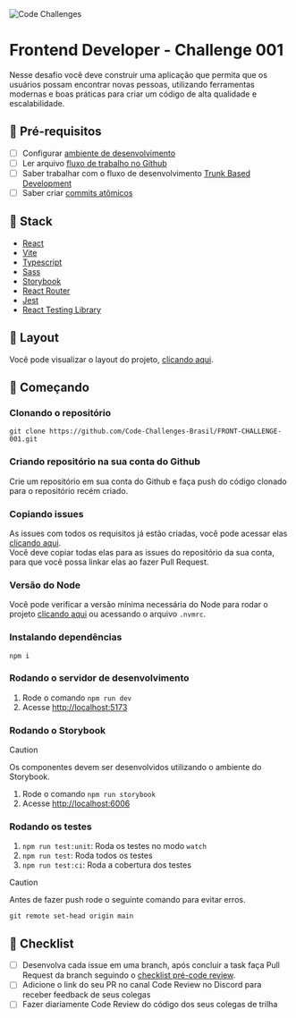 <img src="https://sa-east-1.graphassets.com/clvfs1ld70bcs07ke07bkdxol/clxcfha33086207lv0j1wex8v" alt="Code Challenges" />

# Frontend Developer - Challenge 001

Nesse desafio você deve construir uma aplicação que permita que os usuários possam encontrar novas pessoas, utilizando ferramentas modernas e boas práticas para criar um código de alta qualidade e escalabilidade.

## 📝 Pré-requisitos

- [ ] Configurar [ambiente de desenvolvimento](https://www.youtube.com/watch?v=YcR8pKvjx44&list=PLlAbYrWSYTiOpefWtd6uvwgKT1R-94Zfd)
- [ ] Ler arquivo [fluxo de trabalho no Github](https://goldenrod-pen-c7d.notion.site/Fluxo-de-trabalho-no-Github-7a63f1450e9e4a8585dbca3aa2b71225?pvs=4)
- [ ] Saber trabalhar com o fluxo de desenvolvimento [Trunk Based Development](https://www.linkedin.com/posts/d3vlopes_programacao-desenvolvimentoweb-devops-activity-7198291427410219008-pA7b)
- [ ] Saber criar [commits atômicos](https://dev.to/paulinevos/atomic-commits-will-help-you-git-legit-35i7)

## 🔧 Stack

- [React](https://react.dev)
- [Vite](https://vitejs.dev)
- [Typescript](https://www.typescriptlang.org)
- [Sass](https://sass-lang.com)
- [Storybook](https://storybook.js.org)
- [React Router](https://reactrouter.com)
- [Jest](https://jestjs.io)
- [React Testing Library](https://testing-library.com/docs/react-testing-library/intro/)

## 🎨 Layout

Você pode visualizar o layout do projeto, [clicando aqui](https://www.figma.com/design/d7tffwO8l1hXxjH8fxdaZH/Frontend-Developer---Find-People?node-id=0-1&t=cSYAhHjiMtfz01tv-1).

## 🚀 Começando

### Clonando o repositório

```
git clone https://github.com/Code-Challenges-Brasil/FRONT-CHALLENGE-001.git
```

### Criando repositório na sua conta do Github

Crie um repositório em sua conta do Github e faça push do código clonado para o repositório recém criado.

### Copiando issues

As issues com todos os requisitos já estão criadas, você pode acessar elas [clicando aqui](https://github.com/Code-Challenges-Brasil/FRONT-CHALLENGE-001/issues).
<br />
Você deve copiar todas elas para as issues do repositório da sua conta, para que você possa linkar elas ao fazer Pull Request.

### Versão do Node

Você pode verificar a versão mínima necessária do Node para rodar o projeto [clicando aqui](https://github.com/Code-Challenges-Brasil/FRONT-CHALLENGE-001/blob/main/.nvmrc) ou acessando o arquivo `.nvmrc`.

### Instalando dependências

```
npm i
```

### Rodando o servidor de desenvolvimento

1. Rode o comando `npm run dev`
2. Acesse [http://localhost:5173](http://localhost:5173)

### Rodando o Storybook

> [!CAUTION]
> Os componentes devem ser desenvolvidos utilizando o ambiente do Storybook.

1. Rode o comando `npm run storybook`
2. Acesse [http://localhost:6006](http://localhost:6006)

### Rodando os testes

1. `npm run test:unit`: Roda os testes no modo `watch`
2. `npm run test`: Roda todos os testes
3. `npm run test:ci`: Roda a cobertura dos testes

> [!CAUTION]
> Antes de fazer push rode o seguinte comando para evitar erros.

```
git remote set-head origin main
```

## 📝 Checklist

- [ ] Desenvolva cada issue em uma branch, após concluir a task faça Pull Request da branch seguindo o [checklist pré-code review](https://goldenrod-pen-c7d.notion.site/Checklist-pr-code-review-38238869fdff4a339f61917ae72f6706).
- [ ] Adicione o link do seu PR no canal Code Review no Discord para receber feedback de seus colegas
- [ ] Fazer diariamente Code Review do código dos seus colegas de trilha
